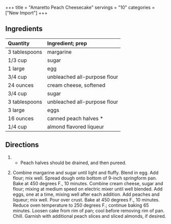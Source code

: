 +++
title = "Amaretto Peach Cheesecake"
servings = "10"
categories = ["New Import"]
+++

## Ingredients

Quantity            | Ingredient; prep
:-------------------|:----------------
3 tablespoons       | margarine
1/3 cup             | sugar
1 large             | egg
3/4 cup             | unbleached all-purpose flour
24 ounces           | cream cheese, softened
3/4 cup             | sugar
3 tablespoons       | unbleached all-purpose flour
3 large             | eggs
16 ounces           | canned peach halves *
1/4 cup             | almond flavored liqueur


## Directions

1. * Peach halves should be drained, and then pureed.

2. Combine margarine and sugar until light and fluffy. Blend in egg. Add flour; mix well. Spread dough onto bottom of 9-inch springform pan. Bake at 450 degrees F., 10 minutes. Combine cream cheese, sugar and flour; mixing at medium speed on electric mixer until well blended. Add eggs, one at a time, mixing well after each addition. Add peaches and liqueur; mix well. Pour over crust. Bake at 450 degrees F., 10 minutes. Reduce oven temperature to 250 degrees F.; continue baking 65 minutes. Loosen cake from rim of pan; cool before removing rim of pan. Chill. Garnish with additional peach slices and sliced almonds, if desired.



